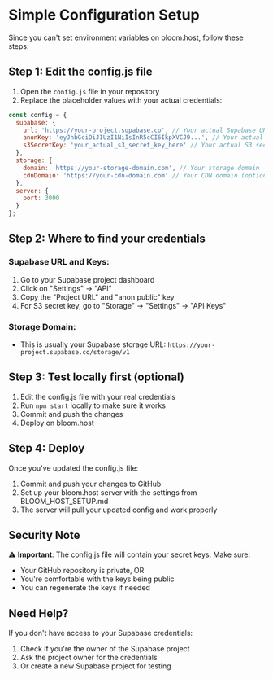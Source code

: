 # Simple Configuration Setup

Since you can't set environment variables on bloom.host, follow these steps:

## Step 1: Edit the config.js file

1. Open the `config.js` file in your repository
2. Replace the placeholder values with your actual credentials:

```javascript
const config = {
  supabase: {
    url: 'https://your-project.supabase.co', // Your actual Supabase URL
    anonKey: 'eyJhbGciOiJIUzI1NiIsInR5cCI6IkpXVCJ9...', // Your actual anon key
    s3SecretKey: 'your_actual_s3_secret_key_here' // Your actual S3 secret key
  },
  storage: {
    domain: 'https://your-storage-domain.com', // Your storage domain
    cdnDomain: 'https://your-cdn-domain.com' // Your CDN domain (optional)
  },
  server: {
    port: 3000
  }
};
```

## Step 2: Where to find your credentials

### Supabase URL and Keys:
1. Go to your Supabase project dashboard
2. Click on "Settings" → "API"
3. Copy the "Project URL" and "anon public" key
4. For S3 secret key, go to "Storage" → "Settings" → "API Keys"

### Storage Domain:
- This is usually your Supabase storage URL: `https://your-project.supabase.co/storage/v1`

## Step 3: Test locally first (optional)

1. Edit the config.js file with your real credentials
2. Run `npm start` locally to make sure it works
3. Commit and push the changes
4. Deploy on bloom.host

## Step 4: Deploy

Once you've updated the config.js file:
1. Commit and push your changes to GitHub
2. Set up your bloom.host server with the settings from BLOOM_HOST_SETUP.md
3. The server will pull your updated config and work properly

## Security Note

⚠️ **Important**: The config.js file will contain your secret keys. Make sure:
- Your GitHub repository is private, OR
- You're comfortable with the keys being public
- You can regenerate the keys if needed

## Need Help?

If you don't have access to your Supabase credentials:
1. Check if you're the owner of the Supabase project
2. Ask the project owner for the credentials
3. Or create a new Supabase project for testing
